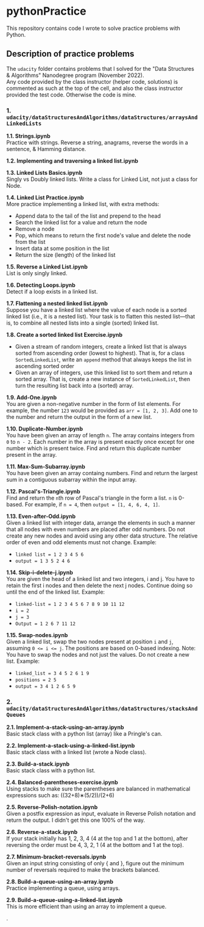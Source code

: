 # pythonPractice

This repository contains code I wrote to solve practice problems with Python.

## Description of practice problems

The `udacity` folder contains problems that I solved for the "Data Structures & Algorithms" Nanodegree program (November 2022).<br>
Any code provided by the class instructor (helper code, solutions) is commented as such at the top of the cell, and also the class instructor provided the test code.  Otherwise the code is mine.

### 1.  `udacity/dataStructuresAndAlgorithms/dataStructures/arraysAndLinkedLists`

**1.1. Strings.ipynb**<br>
Practice with strings. Reverse a string, anagrams, reverse the words in a sentence, & Hamming distance.

**1.2. Implementing and traversing a linked list.ipynb**

**1.3. Linked Lists Basics.ipynb**<br>
Singly vs Doubly linked lists. Write a class for Linked List, not just a class for Node. 

**1.4. Linked List Practice.ipynb**<br>
More practice implementing a linked list, with extra methods:<br>
- Append data to the tail of the list and prepend to the head
- Search the linked list for a value and return the node
- Remove a node
- Pop, which means to return the first node's value and delete the node from the list
- Insert data at some position in the list
- Return the size (length) of the linked list

**1.5. Reverse a Linked List.ipynb**<br>
List is only singly linked.

**1.6. Detecting Loops.ipynb**<br>
Detect if a loop exists in a linked list.

**1.7. Flattening a nested linked list.ipynb**<br>
Suppose you have a linked list where the value of each node is a sorted linked list (i.e., it is a nested list). Your task is to flatten this nested list—that is, to combine all nested lists into a single (sorted) linked list.

**1.8. Create a sorted linked list Exercise.ipynb**<br>
- Given a stream of random integers, create a linked list that is always sorted from ascending order (lowest to highest).  That is, for a class `SortedLinkedList`, write an `append` method that always keeps the list in ascending sorted order
- Given an array of integers, use this linked list to sort them and return a sorted array.  That is, create a new instance of `SortedLinkedList`, then turn the resulting list back into a (sorted) array.

**1.9. Add-One.ipynb**<br>
You are given a non-negative number in the form of list elements. For example, the number `123` would be provided as `arr = [1, 2, 3]`. Add one to the number and return the output in the form of a new list.

**1.10. Duplicate-Number.ipynb**<br>
You have been given an array of length `n`. The array contains integers from `0` to `n - 2`. Each number in the array is present exactly once except for one number which is present twice. Find and return this duplicate number present in the array.

**1.11. Max-Sum-Subarray.ipynb**<br>
You have been given an array containg numbers. Find and return the largest sum in a contiguous subarray within the input array.

**1.12. Pascal's-Triangle.ipynb**<br>
Find and return the `n`th row of Pascal's triangle in the form a list. `n` is 0-based.  For example, if `n = 4`, then `output = [1, 4, 6, 4, 1]`.

**1.13. Even-after-Odd.ipynb**<br>
Given a linked list with integer data, arrange the elements in such a manner that all nodes with even numbers are placed after odd numbers. Do not create any new nodes and avoid using any other data structure. The relative order of even and odd elements must not change.  Example:
- `linked list = 1 2 3 4 5 6`
- `output = 1 3 5 2 4 6`

**1.14. Skip-i-delete-j.ipynb**<br>
You are given the head of a linked list and two integers, i and j. You have to retain the first i nodes and then delete the next j nodes. Continue doing so until the end of the linked list.  Example:
- `linked-list = 1 2 3 4 5 6 7 8 9 10 11 12`
- `i = 2`
- `j = 3`
- `Output = 1 2 6 7 11 12`

**1.15. Swap-nodes.ipynb**<br>
Given a linked list, swap the two nodes present at position `i` and `j`, assuming `0 <= i <= j`. The positions are based on 0-based indexing.  Note: You have to swap the nodes and not just the values.  Do not create a new list.  Example:
- `linked_list = 3 4 5 2 6 1 9`
- `positions = 2 5`
- `output = 3 4 1 2 6 5 9`

### 2.  `udacity/dataStructuresAndAlgorithms/dataStructures/stacksAndQueues`

**2.1. Implement-a-stack-using-an-array.ipynb**<br>
Basic stack class with a python list (array) like a Pringle's can. 

**2.2. Implement-a-stack-using-a-linked-list.ipynb**<br>
Basic stack class with a linked list (wrote a Node class). 

**2.3. Build-a-stack.ipynb**<br>
Basic stack class with a python list.

**2.4. Balanced-parentheses-exercise.ipynb**<br>
Using stacks to make sure the parentheses are balanced in mathematical expressions such as:  ((32+8)∗(5/2))/(2+6)

**2.5. Reverse-Polish-notation.ipynb**<br>
Given a postfix expression as input, evaluate in Reverse Polish notation and return the output.  I didn't get this one 100% of the way.

**2.6. Reverse-a-stack.ipynb**<br>
If your stack initially has 1, 2, 3, 4 (4 at the top and 1 at the bottom), after reversing the order must be 4, 3, 2, 1 (4 at the bottom and 1 at the top).

**2.7. Minimum-bracket-reversals.ipynb**<br>
Given an input string consisting of only { and }, figure out the minimum number of reversals required to make the brackets balanced.

**2.8. Build-a-queue-using-an-array.ipynb**<br>
Practice implementing a queue, using arrays.

**2.9. Build-a-queue-using-a-linked-list.ipynb**<br>
This is more efficient than using an array to implement a queue.

.  
